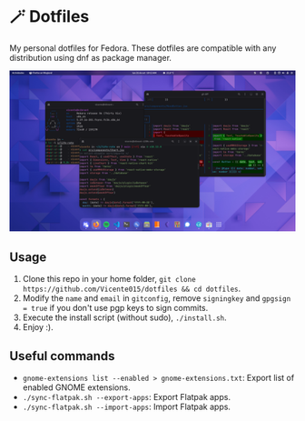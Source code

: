 # 🪄 Dotfiles
My personal dotfiles for Fedora.
These dotfiles are compatible with any distribution using dnf as package manager.

![image](.github/readme.png)

## Usage
1. Clone this repo in your home folder, `git clone https://github.com/Vicente015/dotfiles && cd dotfiles`.
2. Modify the `name` and `email` in `gitconfig`, remove `signingkey` and `gpgsign = true` if you don't use pgp keys to sign commits.
3. Execute the install script (without sudo), `./install.sh`.
4. Enjoy :).

## Useful commands

* `gnome-extensions list --enabled > gnome-extensions.txt`: Export list of enabled GNOME extensions.
* `./sync-flatpak.sh --export-apps`: Export Flatpak apps.
* `./sync-flatpak.sh --import-apps`: Import Flatpak apps.
